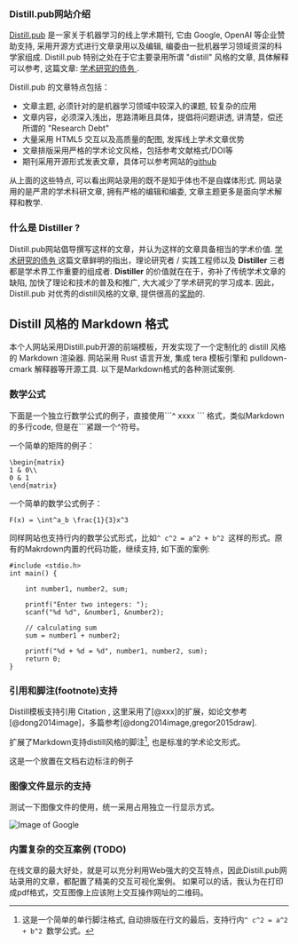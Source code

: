 <!--
title: 什么是distill风格的在线学术文章
desc: 本文简单介绍了 distill.pub 网站, distill 风格文章以及 为何要倡导做一名Distiller. 
template: blog
target: artical
date: 2019-10-10
bib: bibliography.bib
sveltes:
  - div: demo-app-container
    app: DemoApp
  - div: demo-app-container2
    app: DemoApp
-->

### Distill.pub网站介绍

[Distill.pub](https://distill.pub/) 是一家关于机器学习的线上学术期刊, 它由 Google, OpenAI 等企业赞助支持, 
采用开源方式进行文章录用以及编辑, 编委由一批机器学习领域资深的科学家组成. 
Distill.pub 特别之处在于它主要录用所谓 "distill" 风格的文章, 具体解释可以参考, 这篇文章: [学术研究的债务 ](https://distill.pub/2017/research-debt/). 

Distill.pub 的文章特点包括：

* 文章主题, 必须针对的是机器学习领域中较深入的课题, 较复杂的应用
* 文章内容，必须深入浅出，思路清晰且具体，提倡将问题讲透, 讲清楚，偿还所谓的 "Research Debt" 
* 大量采用 HTML5 交互以及高质量的配图, 发挥线上学术文章优势
* 文章排版采用严格的学术论文风格，包括参考文献格式/DOI等
* 期刊采用开源形式发表文章，具体可以参考网站的[github](https://github.com/distillpub)

从上面的这些特点, 可以看出网站录用的既不是知乎体也不是自媒体形式. 网站录用的是严肃的学术科研文章, 拥有严格的编辑和编委, 
文章主题更多是面向学术解释和教学. 

### 什么是 Distiller ?

Distill.pub网站倡导撰写这样的文章，并认为这样的文章具备相当的学术价值. 
[ 学术研究的债务 ](https://distill.pub/2017/research-debt/) 这篇文章鲜明的指出，理论研究者 / 实践工程师以及 **Distiller** 三者都是学术界工作重要的组成者. 
**Distiller** 的价值就在在于，弥补了传统学术文章的缺陷, 加快了理论和技术的普及和推广, 大大减少了学术研究的学习成本. 
因此，Distill.pub 对优秀的distill风格的文章, 提供很高的[奖励](https://distill.pub/prize/ )的. 

## Distill 风格的 Markdown 格式

本个人网站采用Distill.pub开源的前端模板，开发实现了一个定制化的 distill 风格的 Markdown 渲染器. 
网站采用 Rust 语言开发, 集成 tera 模板引擎和 pulldown-cmark 解释器等开源工具. 以下是Markdown格式的各种测试案例. 

### 数学公式

下面是一个独立行数学公式的例子，直接使用\`\`\`^ xxxx \`\`\` 格式，类似Markdown的多行code, 但是在\`\`\`紧跟一个^符号。

一个简单的矩阵的例子：

```^
\begin{matrix}
1 & 0\\
0 & 1
\end{matrix}
```

一个简单的数学公式例子：

```^
F(x) = \int^a_b \frac{1}{3}x^3
```

同样网站也支持行内的数学公式形式，比如`^ c^2 = a^2 + b^2 `这样的形式。原有的Makrdown内置的代码功能，继续支持, 如下面的案例:

```clike
#include <stdio.h>
int main() {    

    int number1, number2, sum;
    
    printf("Enter two integers: ");
    scanf("%d %d", &number1, &number2);

    // calculating sum
    sum = number1 + number2;      
    
    printf("%d + %d = %d", number1, number2, sum);
    return 0;
}
```

### 引用和脚注(footnote)支持

Distill模板支持引用 Citation , 这里采用了\[@xxx\]的扩展，如论文参考[@dong2014image]，多篇参考[@dong2014image,gregor2015draw].

[^note1]: 这是一个简单的单行脚注格式, 自动排版在行文的最后，支持行内`^ c^2 = a^2 + b^2 `数学公式。

扩展了Markdown支持distill风格的脚注[^note1], 也是标准的学术论文形式。

<aside> 这是一个放置在文档右边标注的例子 </aside>

### 图像文件显示的支持

测试一下图像文件的使用，统一采用占用独立一行显示方式。

![Image of Google](https://www.google.com.hk/images/branding/googlelogo/1x/googlelogo_color_272x92dp.png) 


### 内置复杂的交互案例 (TODO)

在线文章的最大好处，就是可以充分利用Web强大的交互特点，因此Distill.pub网站录用的文章，都配置了精美的交互可视化案例。
如果可以的话，我认为在打印成pdf格式，交互图像上应该附上交互操作网址的二维码。

